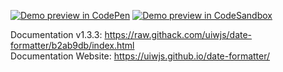[![Demo preview in CodePen](https://shields.io/badge/Demo%20Open%20in-CodePen-success?logo=codepen&style=flat)](https://codepen.io/jaywcjlove/pen/zbZKmq)
[![Demo preview in CodeSandbox](https://shields.io/badge/Demo%20Open%20in-CodeSandbox-success?logo=codesandbox&style=flat)](https://codesandbox.io/s/date-formatter-demo-jib1u)



Documentation v1.3.3: https://raw.githack.com/uiwjs/date-formatter/b2ab9db/index.html  
Documentation Website: https://uiwjs.github.io/date-formatter/  
